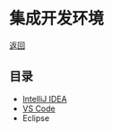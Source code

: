 [root]: /README.md
[ide>idea]: /note/ide/idea.md
[ide>vscode]: /note/ide/vscode.md

# 集成开发环境

[返回][root]

## 目录

- [IntelliJ IDEA][ide>idea]
- [VS Code][ide>vscode]
- Eclipse
